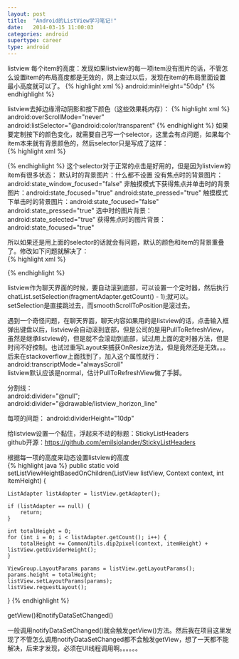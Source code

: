 ```yaml
---
layout: post
title:  "Android的ListView学习笔记!"
date:   2014-03-15 11:00:03
categories: android
supertype: career
type: android
---
```


listview 每个item的高度：发现如果listview的每一项item没有图片的话，不管怎么设置item的布局高度都是无效的，网上查过以后，发现在item的布局里面设置最小高度就可以了。
{% highlight xml %}
android:minHeight="50dp"
{% endhighlight %}

listview去掉边缘滑动阴影和按下颜色（这些效果耗内存）：
{% highlight xml %}
android:overScrollMode="never"
android:listSelector="@android:color/transparent"
{% endhighlight %}
如果要定制按下的颜色变化，就需要自己写一个selector，这里会有点问题，如果每个item本来就有背景颜色的，然后selector只是写成了这样：  
{% highlight xml %}
<?xml version="1.0" encoding="utf-8"?>
<selector xmlns:android="http://schemas.android.com/apk/res/android">
    <item android:drawable="@color/item_press" android:state_pressed="true"/>
    <item android:drawable="@color/item_normal"/>
</selector>
{% endhighlight %}
这个selector对于正常的点击是好用的，但是因为listview的item有很多状态：  
默认时的背景图片：什么都不设置  
没有焦点时的背景图片：android:state_window_focused="false"   
非触摸模式下获得焦点并单击时的背景图片：android:state_focused="true" android:state_pressed="true"   
触摸模式下单击时的背景图片：android:state_focused="false" android:state_pressed="true"
选中时的图片背景：android:state_selected="true"  
获得焦点时的图片背景：android:state_focused="true"   

所以如果还是用上面的selector的话就会有问题，默认的颜色和item的背景重叠了。修改如下问题就解决了：  
{% highlight xml %}
<?xml version="1.0" encoding="utf-8"?>
<selector xmlns:android="http://schemas.android.com/apk/res/android">
    <item android:drawable="@color/shenqu_local_upload_press" android:state_pressed="true"/>
    <item android:drawable="@color/transparent" android:state_window_focused="false"/>
    <item android:drawable="@color/transparent" android:state_focused="true" android:state_pressed="true"/>
    <item android:drawable="@color/shenqu_local_upload_normal"/>
</selector>
{% endhighlight %}

listview作为聊天界面的时候，要自动滚到底部，可以设置一个定时器，然后执行chatList.setSelection(fragmentAdapter.getCount() - 1);就可以。  
setSelection是直接跳过去，而smoothScrollToPosition是滚过去。

遇到一个奇怪问题，在聊天界面，聊天内容如果用的是listview的话，点击输入框弹出键盘以后，listview会自动滚到底部，但是公司的是用PullToRefreshView，虽然是继承listview的，但是就不会滚动到底部，试过用上面的定时器方法，但是时间不好控制。也试过重写Layout来捕获OnResize方法，但是竟然还是无效。。。后来在stackoverflow上面找到了，加入这个属性就行：  
android:transcriptMode="alwaysScroll"  
listview默认应该是normal，估计PullToRefreshView做了手脚。

分割线：  
android:divider="@null";
android:divider="@drawable/listview_horizon_line"

每项的间距：
android:dividerHeight="10dp"


给listview设置一个黏住，浮起来不动的标题：StickyListHeaders  
github开源：https://github.com/emilsjolander/StickyListHeaders

根据每一项的高度来动态设置listview的高度  
{% highlight java %}
public static void setListViewHeightBasedOnChildren(ListView listView, Context context, int itemHeight) {

	ListAdapter listAdapter = listView.getAdapter();

	if (listAdapter == null) {
		return;
	}

	int totalHeight = 0;
	for (int i = 0; i < listAdapter.getCount(); i++) {
		totalHeight += CommonUtils.dip2pixel(context, itemHeight) + listView.getDividerHeight();
	}

	ViewGroup.LayoutParams params = listView.getLayoutParams();
	params.height = totalHeight;
	listView.setLayoutParams(params);
	listView.requestLayout();
}
{% endhighlight %}

getView()和notifyDataSetChanged()

一般调用notifyDataSetChanged()就会触发getView()方法。然后我在项目这里发现了不管怎么调用notifyDataSetChanged都不会触发getView，想了一天都不能解决，后来才发现，必须在UI线程调用啊。。。。。。